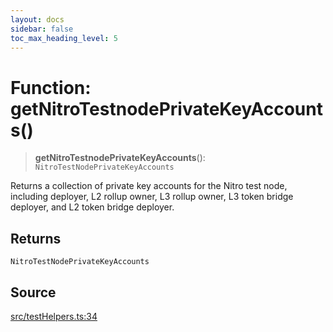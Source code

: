 ```yaml
---
layout: docs
sidebar: false
toc_max_heading_level: 5
---
```


# Function: getNitroTestnodePrivateKeyAccounts()

> **getNitroTestnodePrivateKeyAccounts**(): `NitroTestNodePrivateKeyAccounts`

Returns a collection of private key accounts for the Nitro test node,
including deployer, L2 rollup owner, L3 rollup owner, L3 token bridge
deployer, and L2 token bridge deployer.

## Returns

`NitroTestNodePrivateKeyAccounts`

## Source

[src/testHelpers.ts:34](https://github.com/anegg0/arbitrum-orbit-sdk/blob/b24cbe9cd68eb30d18566196d2c909bd4086db10/src/testHelpers.ts#L34)

